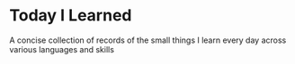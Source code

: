# Today I Learned

A concise collection of records of the small things I learn every day across various languages and skills
